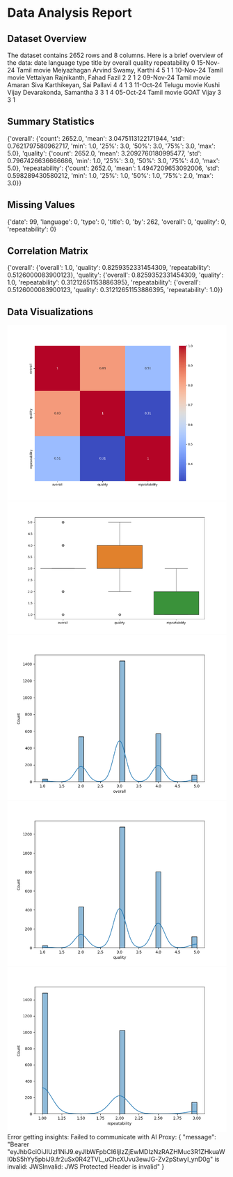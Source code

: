 # Data Analysis Report

## Dataset Overview
The dataset contains 2652 rows and 8 columns. Here is a brief overview of the data:
        date language   type        title                             by  overall  quality  repeatability
0  15-Nov-24    Tamil  movie  Meiyazhagan           Arvind Swamy, Karthi        4        5              1
1  10-Nov-24    Tamil  movie    Vettaiyan        Rajnikanth, Fahad Fazil        2        2              1
2  09-Nov-24    Tamil  movie       Amaran  Siva Karthikeyan, Sai Pallavi        4        4              1
3  11-Oct-24   Telugu  movie        Kushi    Vijay Devarakonda, Samantha        3        3              1
4  05-Oct-24    Tamil  movie         GOAT                          Vijay        3        3              1

## Summary Statistics
{'overall': {'count': 2652.0, 'mean': 3.0475113122171944, 'std': 0.7621797580962717, 'min': 1.0, '25%': 3.0, '50%': 3.0, '75%': 3.0, 'max': 5.0}, 'quality': {'count': 2652.0, 'mean': 3.2092760180995477, 'std': 0.7967426636666686, 'min': 1.0, '25%': 3.0, '50%': 3.0, '75%': 4.0, 'max': 5.0}, 'repeatability': {'count': 2652.0, 'mean': 1.4947209653092006, 'std': 0.598289430580212, 'min': 1.0, '25%': 1.0, '50%': 1.0, '75%': 2.0, 'max': 3.0}}

## Missing Values
{'date': 99, 'language': 0, 'type': 0, 'title': 0, 'by': 262, 'overall': 0, 'quality': 0, 'repeatability': 0}

## Correlation Matrix
{'overall': {'overall': 1.0, 'quality': 0.8259352331454309, 'repeatability': 0.5126000083900123}, 'quality': {'overall': 0.8259352331454309, 'quality': 1.0, 'repeatability': 0.31212651153886395}, 'repeatability': {'overall': 0.5126000083900123, 'quality': 0.31212651153886395, 'repeatability': 1.0}}

## Data Visualizations
![correlation_heatmap.png](correlation_heatmap.png)
![outlier_detection.png](outlier_detection.png)
![histogram_overall.png](histogram_overall.png)
![histogram_quality.png](histogram_quality.png)
![histogram_repeatability.png](histogram_repeatability.png)
Error getting insights: Failed to communicate with AI Proxy: {
  "message": "Bearer \"eyJhbGciOiJIUzI1NiJ9.eyJlbWFpbCI6IjIzZjEwMDIzNzRAZHMuc3R1ZHkuaWl0bS5hYy5pbiJ9.fr2uSx0R42TVL_uChcXUvu3ewJG-Zv2pStwyI_ynD0g\" is invalid: JWSInvalid: JWS Protected Header is invalid"
}